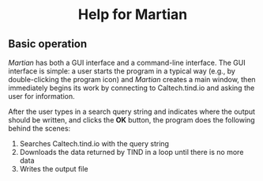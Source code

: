 <h1 align="center">Help for Martian</h1>

Basic operation
---------------

_Martian_ has both a GUI interface and a command-line interface.  The GUI interface is simple: a user starts the program in a typical way (e.g., by double-clicking the program icon) and _Martian_ creates a main window, then immediately begins its work by connecting to Caltech.tind.io and asking the user for information.

After the user types in a search query string and indicates where the output should be written, and clicks the **OK** button, the program does the following behind the scenes:

1. Searches Caltech.tind.io with the query string
2. Downloads the data returned by TIND in a loop until there is no more data
3. Writes the output file
